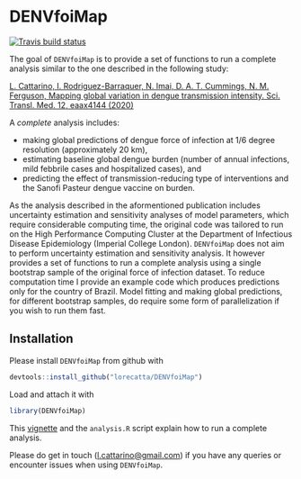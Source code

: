 
<!-- README.md is generated from README.Rmd. Please edit that file -->

# DENVfoiMap

<!-- badges: start -->

[![Travis build
status](https://travis-ci.org/github/lorecatta/DENVfoiMap.svg?branch=master)](https://travis-ci.org/github/lorecatta/DENVfoiMap)
<!-- badges: end -->

The goal of `DENVfoiMap` is to provide a set of functions to run a
complete analysis similar to the one described in the following study:

[L. Cattarino, I. Rodriguez-Barraquer, N. Imai, D. A. T. Cummings, N. M.
Ferguson, Mapping global variation in dengue transmission intensity.
Sci. Transl. Med. 12, eaax4144
(2020)](https://stm.sciencemag.org/content/12/528/eaax4144)

A *complete* analysis includes:

-   making global predictions of dengue force of infection at 1/6 degree
    resolution (approximately 20 km),
-   estimating baseline global dengue burden (number of annual
    infections, mild febbrile cases and hospitalized cases), and
-   predicting the effect of transmission-reducing type of interventions
    and the Sanofi Pasteur dengue vaccine on burden.

As the analysis described in the aformentioned publication includes
uncertainty estimation and sensitivity analyses of model parameters,
which require considerable computing time, the original code was
tailored to run on the High Performance Computing Cluster at the
Department of Infectious Disease Epidemiology (Imperial College London).
`DENVfoiMap` does not aim to perform uncertainty estimation and
sensitivity analysis. It however provides a set of functions to run a
complete analysis using a single bootstrap sample of the original force
of infection dataset. To reduce computation time I provide an example
code which produces predictions only for the country of Brazil. Model
fitting and making global predictions, for different bootstrap samples,
do require some form of parallelization if you wish to run them fast.

## Installation

Please install `DENVfoiMap` from github with

``` r
devtools::install_github("lorecatta/DENVfoiMap")
```

Load and attach it with

``` r
library(DENVfoiMap)
```

This
[vignette](https://lorecatta.github.io/DENVfoiMap/articles/how_to_run_analysis.html)
and the `analysis.R` script explain how to run a complete analysis.

Please do get in touch (<l.cattarino@gmail.com>) if you have any queries
or encounter issues when using `DENVfoiMap`.
